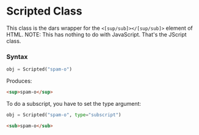 # Scripted Class

This class is the dars wrapper for the `<[sup/sub]></[sup/sub]>` element of HTML. NOTE: This has nothing to do with JavaScript. That's the JScript class.

### Syntax

```python
obj = Scripted("spam-o")
```

Produces:

```HTML
<sup>spam-o</sup>
```

To do a subscript, you have to set the type argument:

```python
obj = Scripted("spam-o", type="subscript")
```

```HTML
<sub>spam-o</sub>
```
